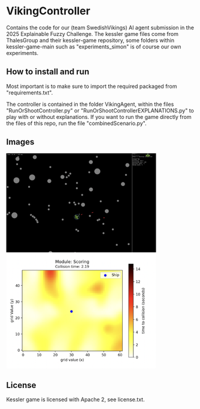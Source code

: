 # VikingController
Contains the code for our (team SwedishVikings) AI agent submission in the 2025 Explainable Fuzzy Challenge. The kessler game files come from ThalesGroup and their kessler-game repository, some folders within kessler-game-main such as "experiments_simon" is of course our own experiments.

## How to install and run
Most important is to make sure to import the required packaged from "requirements.txt".

The controller is contained in the folder VikingAgent, within the files "RunOrShootController.py" or "RunOrShootControllerEXPLANATIONS.py" to play with or without explanations.
If you want to run the game directly from the files of this repo, run the file "combinedScenario.py".

## Images

<img src="Game.png" alt="isolated" width="400"/>
<img src="Explainability.png" alt="isolated" width="400"/>

## License
Kessler game is licensed with Apache 2, see license.txt.
